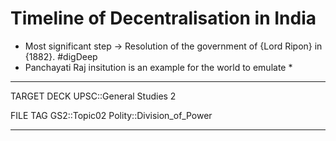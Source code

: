 # Timeline of Decentralisation in India

* Most significant step -> Resolution of the government of {Lord Ripon} in {1882}. #digDeep 
* Panchayati Raj insitution is an example for the world to emulate
	* 






---
TARGET DECK
UPSC::General Studies 2

FILE TAG
GS2::Topic02 Polity::Division_of_Power

---